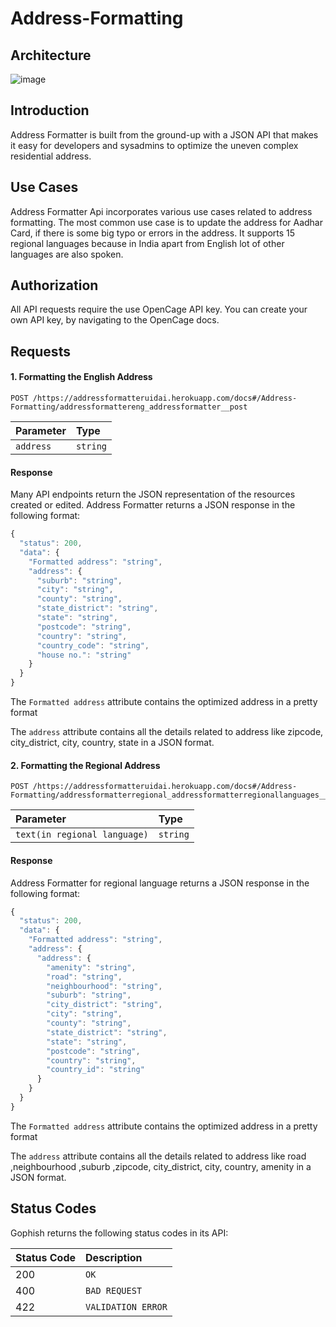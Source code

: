 # Address-Formatting


## Architecture
![image](https://user-images.githubusercontent.com/60667917/139524901-0a25e1ba-6038-4600-8f88-ec42369715c8.png)



## Introduction

Address Formatter is built from the ground-up with a JSON API that makes it easy for developers and sysadmins to optimize the uneven complex residential address.


## Use Cases

Address Formatter Api incorporates various use cases related to address formatting. The most common use case is to update the address for Aadhar Card, if there is some big typo or errors in the address. It supports 15 regional languages because in India apart from English lot of other languages are also spoken.


## Authorization

All API requests require the use OpenCage API key. You can create your own API key, by navigating to the OpenCage docs.

## Requests

#### 1. Formatting the English Address
```http
POST /https://addressformatteruidai.herokuapp.com/docs#/Address-Formatting/addressformattereng_addressformatter__post
```

| Parameter | Type 
| :--- | :--- |
| `address` | `string` | 

#### Response

Many API endpoints return the JSON representation of the resources created or edited. Address Formatter returns a JSON response in the following format:

```javascript
{
  "status": 200,
  "data": {
    "Formatted address": "string",
    "address": {
      "suburb": "string",
      "city": "string",
      "county": "string",
      "state_district": "string",
      "state": "string",
      "postcode": "string",
      "country": "string",
      "country_code": "string",
      "house no.": "string"
    }
  }
}
```

The `Formatted address` attribute contains the optimized address in a pretty format

The `address` attribute contains all the details related to address like  zipcode, city_district, city, country, state in a JSON format.


#### 2. Formatting the Regional Address

```http
POST /https://addressformatteruidai.herokuapp.com/docs#/Address-Formatting/addressformatterregional_addressformatterregionallanguages__post
```

| Parameter | Type 
| :--- | :--- |
| `text(in regional language)` | `string` | 

#### Response

Address Formatter for regional language returns a JSON response in the following format:

```javascript
{
  "status": 200,
  "data": {
    "Formatted address": "string",
    "address": {
      "address": {
        "amenity": "string",
        "road": "string",
        "neighbourhood": "string",
        "suburb": "string",
        "city_district": "string",
        "city": "string",
        "county": "string",
        "state_district": "string",
        "state": "string",
        "postcode": "string",
        "country": "string",
        "country_id": "string"
      }
    }
  }
}
```

The `Formatted address` attribute contains the optimized address in a pretty format

The `address` attribute contains all the details related to address like road ,neighbourhood ,suburb ,zipcode, city_district, city, country, amenity in a JSON format.

## Status Codes

Gophish returns the following status codes in its API:

| Status Code | Description |
| :--- | :--- |
| 200 | `OK` |
| 400 | `BAD REQUEST` |
| 422 | `VALIDATION ERROR` |

